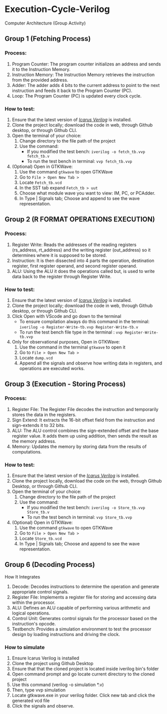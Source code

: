# Execution-Cycle-Verilog
Computer Architecture (Group Activity)


## Group 1 (Fetching Process)

### Process:

1. Program Counter: The program counter initializes an address and sends it to the Instruction Memory.
2. Instruction Memory: The Instruction Memory retrieves the instruction from the provided address.
3. Adder: The adder adds 4 bits to the current address to point to the next instruction and feeds it back to the Program Counter (PC).
4. Loop: The Program Counter (PC) is updated every clock cycle.

### How to test:

1. Ensure that the latest version of *[Icarus Verilog](https://bleyer.org/icarus/)* is installed.
2. Clone the project locally; download the code in web, through Github desktop, or through Github CLI.
3. Open the terminal of your choice:
    1. Change directory to the file path of the project
    2. Use the command:
        - If you modified the test bench: `iverilog -o fetch_tb.vvp fetch_tb.v`
        - To run the test bench in terminal: `vvp fetch_tb.vvp`
4. (Optional) Open in GTKWave:
    1. Use the command `gtkwave` to open GTKWave
    2. Go to `File > Open New Tab >`
    3. Locate `Fetch_tb.vcd`
    4. In the SST tab expand `Fetch_tb > uut`
    5. Choose what module wave you want to view: IM, PC, or PCAdder.
    6. In Type | Signals tab; Choose and append to see the wave representation.


## Group 2 (R FORMAT OPERATIONS EXECUTION)

### Process:

1. Register Write: Reads the addresses of the reading registers (rs_address, rt_address) and the writing register (out_address) so it determines where it is supposed to be stored.
2. Instruction: It is then dissected into 4 parts the operation, destination register, first register operand, and second register operand.
3. ALU: Using the ALU it does the operations called but, is used to write data back to the register through Register Write.

### How to test:

1. Ensure that the latest version of *[Icarus Verilog](https://bleyer.org/icarus/)* is installed.
2. Clone the project locally; download the code in web, through Github desktop, or through Github CLI.
3. Click Open with VScode and go down to the terminal
    - To ensure compilation always do this command in the terminal: `iverilog -o Register-Write-tb.vvp Register-Write-tb.v`
    - To run the test bench file type in the terminal : `vvp Register-Write-tb.vvp`
4. Only for observational purposes, Open in GTKWave:
    1. Use the command in the terminal `gtkwave` to open it
    2. Go to `File > Open New Tab >`
    3. Locate `dump.vcd`
    4. Append all the signals and observe how writing data in registers, and operations are executed works.
       

## Group 3 (Execution - Storing Process)

### Process:
1. Register File: The Register File decodes the instruction and temporarily stores the data in the registers. 
2. Sign Extend: It extracts the 16-bit offset field from the instruction and sign-extends it to 32 bits.
3. ALU: The ALU control combines the sign-extended offset and the base register value. It adds them up using addition, then sends the result as the memory address.
4. Memory: Updates the memory by storing data from the results of computations.

### How to test:
1. Ensure that the latest version of the *[Icarus Verilog](https://bleyer.org/icarus/)* is installed.
2. Clone the project locally, download the code on the web, through Github Desktop, or through Github CLI.
3. Open the terminal of your choice:
    1. Change directory to the file path of the project
    2. Use the command:
        - If you modified the test bench: `iverilog -o Store_tb.vvp Store_tb.v`
        - To run the test bench in terminal: `vvp Store_tb.vvp`
4. (Optional) Open in GTKWave:
    1. Use the command `gtkwave` to open GTKWave
    2. Go to `File > Open New Tab >`
    3. Locate `Store_tb.vcd`
    4. In Type | Signals tab; Choose and append to see the wave representation.
  
   
## Group 6 (Decoding Process) 

How It Integrates  
1. Decode: Decodes instructions to determine the operation and generate appropriate control signals.
2. Register File: Implements a register file for storing and accessing data within the processor.
3. ALU: Defines an ALU capable of performing various arithmetic and logical operations.  
4. Control Unit: Generates control signals for the processor based on the instruction's opcode.  
5. Testbench: Provides a simulation environment to test the processor design by loading instructions and driving the clock.

### How to simulate

1. Ensure Icarus Verilog is installed
2. Clone the project using Github Desktop
3. Ensure that that the cloned project is located inside iverilog bin's folder
4. Open command prompt and go locate current directory to the cloned project
5. Use this command (verilog -o simulation *.v) 
6. Then, type vvp simulation
7. Locate gtkwave.exe in your verilog folder. Click new tab and click the generated vcd file
8. Click the signals and observe.

